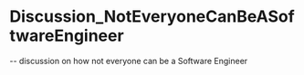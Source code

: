 # Discussion_NotEveryoneCanBeASoftwareEngineer

-- discussion on how not everyone can be a Software Engineer
